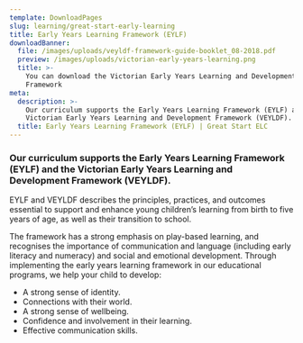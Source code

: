 ```yaml
---
template: DownloadPages
slug: learning/great-start-early-learning
title: Early Years Learning Framework (EYLF)
downloadBanner:
  file: /images/uploads/veyldf-framework-guide-booklet_08-2018.pdf
  preview: /images/uploads/victorian-early-years-learning.png
  title: >-
    You can download the Victorian Early Years Learning and Development
    Framework
meta:
  description: >-
    Our curriculum supports the Early Years Learning Framework (EYLF) and the
    Victorian Early Years Learning and Development Framework (VEYLDF).
  title: Early Years Learning Framework (EYLF) | Great Start ELC
---
```

### Our curriculum supports the Early Years Learning Framework (EYLF) and the Victorian Early Years Learning and Development Framework (VEYLDF).

EYLF and VEYLDF describes the principles, practices, and outcomes essential to support and enhance young children’s learning from birth to five years of age, as well as their transition to school.

The framework has a strong emphasis on play-based learning, and recognises the importance of communication and language (including early literacy and numeracy) and social and emotional development. Through implementing the early years learning framework in our educational programs, we help your child to develop:

* A strong sense of identity.
* Connections with their world.
* A strong sense of wellbeing.
* Confidence and involvement in their learning.
* Effective communication skills.
